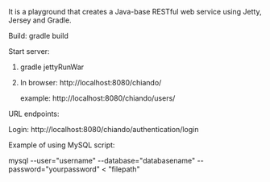 It is a playground that creates a Java-base RESTful web service using Jetty, Jersey and Gradle.

Build:
  gradle build

Start server:
  1. gradle jettyRunWar
  2. In browser: http://localhost:8080/chiando/<resource>

        example:
        http://localhost:8080/chiando/users/<userID>

URL endpoints:

Login: http://localhost:8080/chiando/authentication/login



Example of using MySQL script:

mysql --user="username" --database="databasename" --password="yourpassword" < "filepath"
